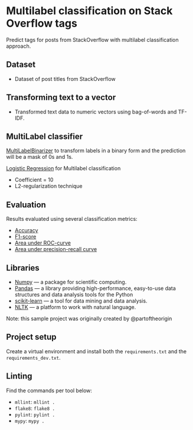 # Multilabel classification on Stack Overflow tags
Predict tags for posts from StackOverflow with multilabel classification approach.

## Dataset
- Dataset of post titles from StackOverflow

## Transforming text to a vector
- Transformed text data to numeric vectors using bag-of-words and TF-IDF.

## MultiLabel classifier
[MultiLabelBinarizer](http://scikit-learn.org/stable/modules/generated/sklearn.preprocessing.MultiLabelBinarizer.html) to transform labels in a binary form and the prediction will be a mask of 0s and 1s.

[Logistic Regression](http://scikit-learn.org/stable/modules/generated/sklearn.linear_model.LogisticRegression.html) for Multilabel classification
- Coefficient = 10
- L2-regularization technique

## Evaluation
Results evaluated using several classification metrics:
- [Accuracy](http://scikit-learn.org/stable/modules/generated/sklearn.metrics.accuracy_score.html)
- [F1-score](http://scikit-learn.org/stable/modules/generated/sklearn.metrics.f1_score.html)
- [Area under ROC-curve](http://scikit-learn.org/stable/modules/generated/sklearn.metrics.roc_auc_score.html)
- [Area under precision-recall curve](http://scikit-learn.org/stable/modules/generated/sklearn.metrics.average_precision_score.html#sklearn.metrics.average_precision_score)

## Libraries
- [Numpy](http://www.numpy.org/) — a package for scientific computing.
- [Pandas](https://pandas.pydata.org/) — a library providing high-performance, easy-to-use data structures and data analysis tools for the Python
- [scikit-learn](http://scikit-learn.org/stable/index.html) — a tool for data mining and data analysis.
- [NLTK](http://www.nltk.org/) — a platform to work with natural language.

Note: this sample project was originally created by @partoftheorigin

## Project setup

Create a virtual environment and install both the `requirements.txt` and the `requirements_dev.txt`.

## Linting

Find the commands per tool below:

- `mllint`: `mllint .`
- `flake8`: `flake8 .`
- `pylint`: `pylint .`
- `mypy`: `mypy .`
